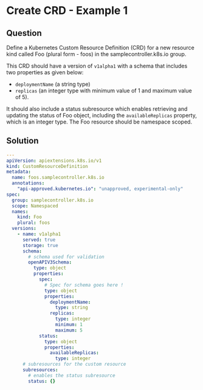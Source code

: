 # Create CRD - Example 1

## Question

Define a Kubernetes Custom Resource Definition (CRD) for a new resource kind called Foo (plural form - foos)
in the samplecontroller.k8s.io group.

This CRD should have a version of `v1alpha1` with a schema that includes two properties as given below:

- `deploymentName` (a string type)
- `replicas` (an integer type with minimum value of 1 and maximum value of 5).

It should also include a status subresource which enables retrieving and updating the status of Foo object,
including the `availableReplicas` property, which is an integer type. The Foo resource should be namespace scoped.

## Solution

```yaml
---
apiVersion: apiextensions.k8s.io/v1
kind: CustomResourceDefinition
metadata:
  name: foos.samplecontroller.k8s.io
  annotations:
    "api-approved.kubernetes.io": "unapproved, experimental-only"
spec:
  group: samplecontroller.k8s.io
  scope: Namespaced
  names:
    kind: Foo
    plural: foos
  versions:
    - name: v1alpha1
      served: true
      storage: true
      schema:
        # schema used for validation
        openAPIV3Schema:
          type: object
          properties:
            spec:
              # Spec for schema goes here !
              type: object
              properties:
                deploymentName:
                  type: string
                replicas:
                  type: integer
                  minimum: 1
                  maximum: 5
            status:
              type: object
              properties:
                availableReplicas:
                  type: integer
      # subresources for the custom resource
      subresources:
        # enables the status subresource
        status: {}
```
